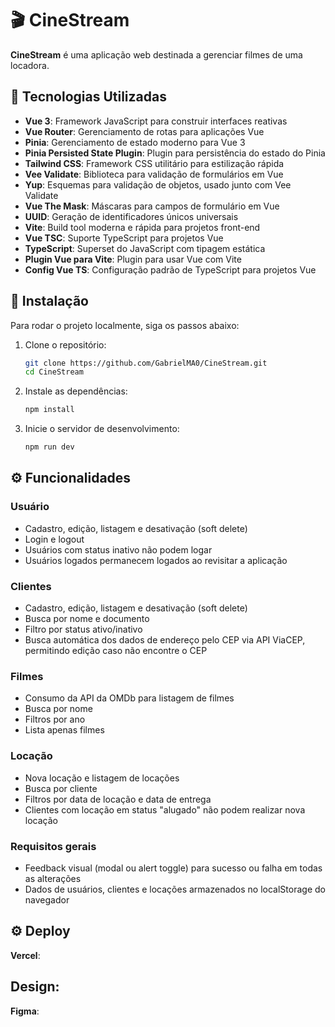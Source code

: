# 🎬 CineStream

**CineStream** é uma aplicação web destinada a gerenciar filmes de uma locadora.

## 🚀 Tecnologias Utilizadas

- **Vue 3**: Framework JavaScript para construir interfaces reativas  
- **Vue Router**: Gerenciamento de rotas para aplicações Vue  
- **Pinia**: Gerenciamento de estado moderno para Vue 3  
- **Pinia Persisted State Plugin**: Plugin para persistência do estado do Pinia  
- **Tailwind CSS**: Framework CSS utilitário para estilização rápida  
- **Vee Validate**: Biblioteca para validação de formulários em Vue  
- **Yup**: Esquemas para validação de objetos, usado junto com Vee Validate  
- **Vue The Mask**: Máscaras para campos de formulário em Vue  
- **UUID**: Geração de identificadores únicos universais  
- **Vite**: Build tool moderna e rápida para projetos front-end  
- **Vue TSC**: Suporte TypeScript para projetos Vue  
- **TypeScript**: Superset do JavaScript com tipagem estática  
- **Plugin Vue para Vite**: Plugin para usar Vue com Vite  
- **Config Vue TS**: Configuração padrão de TypeScript para projetos Vue  

## 🔧 Instalação

Para rodar o projeto localmente, siga os passos abaixo:

1. Clone o repositório:

    ```bash
    git clone https://github.com/GabrielMA0/CineStream.git
    cd CineStream

2. Instale as dependências:

    ```bash
    npm install

3. Inicie o servidor de desenvolvimento:
    ```bash
    npm run dev

## ⚙️ Funcionalidades

### Usuário
- Cadastro, edição, listagem e desativação (soft delete)
- Login e logout
- Usuários com status inativo não podem logar
- Usuários logados permanecem logados ao revisitar a aplicação

### Clientes
- Cadastro, edição, listagem e desativação (soft delete)
- Busca por nome e documento
- Filtro por status ativo/inativo
- Busca automática dos dados de endereço pelo CEP via API ViaCEP, permitindo edição caso não encontre o CEP

### Filmes
- Consumo da API da OMDb para listagem de filmes
- Busca por nome
- Filtros por ano
- Lista apenas filmes

### Locação
- Nova locação e listagem de locações
- Busca por cliente
- Filtros por data de locação e data de entrega
- Clientes com locação em status "alugado" não podem realizar nova locação

### Requisitos gerais
- Feedback visual (modal ou alert toggle) para sucesso ou falha em todas as alterações
- Dados de usuários, clientes e locações armazenados no localStorage do navegador

## ⚙️ Deploy

**Vercel**: 


## Design:

**Figma**: 